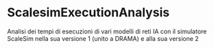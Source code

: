 # ScalesimExecutionAnalysis
Analisi dei tempi di esecuzioni di vari modelli di reti IA con il simulatore ScaleSim nella sua versione 1 (unito a DRAMA) e alla sua versione 2
